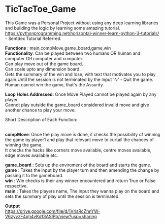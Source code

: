 # TicTacToe_Game

This Game was a Personal Project without using any deep learning libraries and building the logic by learning some amazing tutorial.
https://pythonprogramming.net/horizontal-winner-learn-python-3-tutorials/ - Sentdex Tutorial Referred.

<b>Functions</b> : main,compMove,game_board,game,win</br>
<b>Functionality</b>: Can be played between two humans OR human and computer OR computer and computer.</br>
               Can play move out of the game board.</br>
               Can scale upto any dimension board.</br>
               Gets the summary of the win and lose, with text that motivates you to play again.Until the session is not terminated by the  Input 'N' - Quit the game.</br>
               Human cannot win the game, that's the Assurity.</br>
              
<b>Loop Holes Addressed</b>: Once Move Played cannot be played again by any player.</br>
                      Cannot play outside the game_board considered invalid move and give another chance to play your move.</br>


Short Description of Each Function:</br></br>

<b>compMove</b>: Once the play move is done, it checks the possibility of winning the game by player1 and play that relevant move to curtail the chances of winning the game.</br>
It checks the hacks like corners move available, centre moves available, edge moves available etc.</br>

<b>game_board</b> : Sets up the enviroment of the board and starts the game.</br>
<b>game</b> : Takes the input by the player turn and then amending the change by passing it to the gameboard.</br>
<b>win</b> : Win checks is their any winner encountered and return True or False respective.</br>
<b>main</b> : Takes the players name, The input they wanna play on the board and sets the summary of play until the session is terminated.

<b> Output</b><br>
https://drive.google.com/file/d/1V4sRcZhnYW-V6zyyzF4qh4vKd13ASlPb/view?usp=sharing



